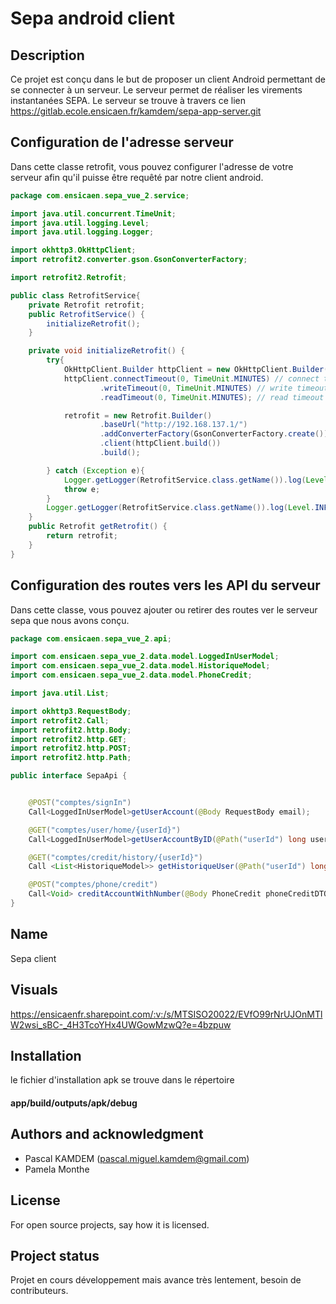# Sepa android client


## Description

Ce projet est conçu dans le but de proposer un client Android permettant de se connecter à un serveur. Le serveur permet de réaliser les virements instantanées SEPA.
Le serveur se trouve  à travers ce lien https://gitlab.ecole.ensicaen.fr/kamdem/sepa-app-server.git

## Configuration de l'adresse serveur

Dans cette classe retrofit, vous pouvez configurer l'adresse de votre serveur afin qu'il puisse être requêté par notre client android.

```java
package com.ensicaen.sepa_vue_2.service;

import java.util.concurrent.TimeUnit;
import java.util.logging.Level;
import java.util.logging.Logger;

import okhttp3.OkHttpClient;
import retrofit2.converter.gson.GsonConverterFactory;

import retrofit2.Retrofit;

public class RetrofitService{
    private Retrofit retrofit;
    public RetrofitService() {
        initializeRetrofit();
    }

    private void initializeRetrofit() {
        try{
            OkHttpClient.Builder httpClient = new OkHttpClient.Builder();
            httpClient.connectTimeout(0, TimeUnit.MINUTES) // connect timeout
                    .writeTimeout(0, TimeUnit.MINUTES) // write timeout
                    .readTimeout(0, TimeUnit.MINUTES); // read timeout

            retrofit = new Retrofit.Builder()
                    .baseUrl("http://192.168.137.1/")
                    .addConverterFactory(GsonConverterFactory.create())
                    .client(httpClient.build())
                    .build();

        } catch (Exception e){
            Logger.getLogger(RetrofitService.class.getName()).log(Level.INFO,retrofit + e.toString());
            throw e;
        }
        Logger.getLogger(RetrofitService.class.getName()).log(Level.INFO,"Fin de construction du base URl retrofit");
    }
    public Retrofit getRetrofit() {
        return retrofit;
    }
}

```

## Configuration des routes vers les API du serveur

Dans cette classe, vous pouvez ajouter ou retirer des routes ver le serveur sepa que nous avons conçu.
```java
package com.ensicaen.sepa_vue_2.api;

import com.ensicaen.sepa_vue_2.data.model.LoggedInUserModel;
import com.ensicaen.sepa_vue_2.data.model.HistoriqueModel;
import com.ensicaen.sepa_vue_2.data.model.PhoneCredit;

import java.util.List;

import okhttp3.RequestBody;
import retrofit2.Call;
import retrofit2.http.Body;
import retrofit2.http.GET;
import retrofit2.http.POST;
import retrofit2.http.Path;

public interface SepaApi {


    @POST("comptes/signIn")
    Call<LoggedInUserModel>getUserAccount(@Body RequestBody email);

    @GET("comptes/user/home/{userId}")
    Call<LoggedInUserModel>getUserAccountByID(@Path("userId") long userId);

    @GET("comptes/credit/history/{userId}")
    Call <List<HistoriqueModel>> getHistoriqueUser(@Path("userId") long userId);

    @POST("comptes/phone/credit")
    Call<Void> creditAccountWithNumber(@Body PhoneCredit phoneCreditDTO);
}


```
## Name
Sepa client


## Visuals

https://ensicaenfr.sharepoint.com/:v:/s/MTSISO20022/EVfO99rNrUJOnMTlW2wsi_sBC-_4H3TcoYHx4UWGowMzwQ?e=4bzpuw

## Installation
le fichier d'installation apk se trouve dans le répertoire
#### app/build/outputs/apk/debug ####


## Authors and acknowledgment
* Pascal KAMDEM (pascal.miguel.kamdem@gmail.com)
* Pamela Monthe

## License
For open source projects, say how it is licensed.

## Project status
Projet en cours développement mais avance très lentement, besoin de contributeurs.
